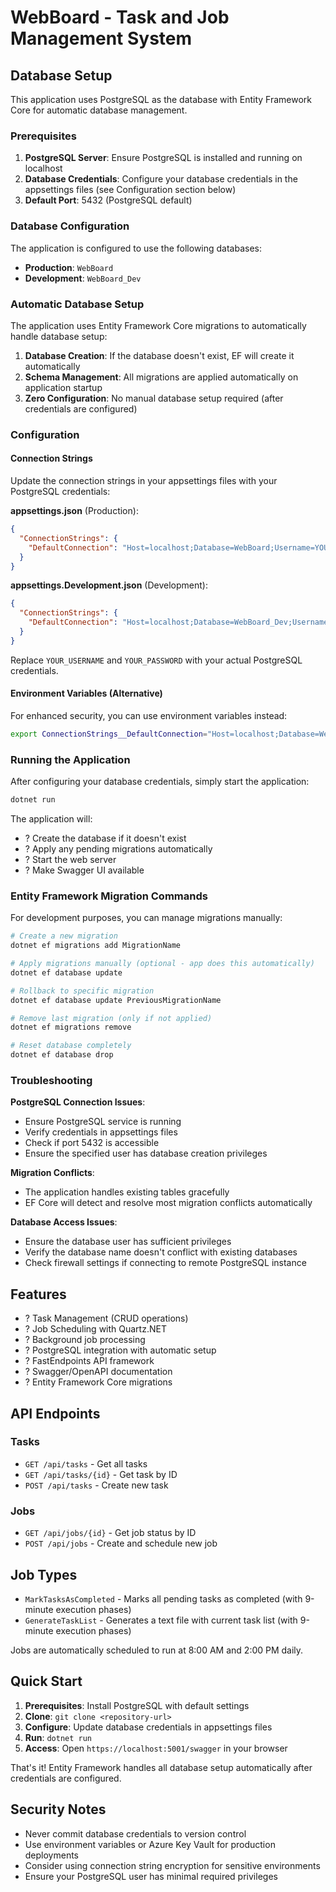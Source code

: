 # WebBoard - Task and Job Management System

## Database Setup

This application uses PostgreSQL as the database with Entity Framework Core for automatic database management.

### Prerequisites

1. **PostgreSQL Server**: Ensure PostgreSQL is installed and running on localhost
2. **Database Credentials**: Configure your database credentials in the appsettings files (see Configuration section below)
3. **Default Port**: 5432 (PostgreSQL default)

### Database Configuration

The application is configured to use the following databases:
- **Production**: `WebBoard`
- **Development**: `WebBoard_Dev`

### Automatic Database Setup

The application uses Entity Framework Core migrations to automatically handle database setup:

1. **Database Creation**: If the database doesn't exist, EF will create it automatically
2. **Schema Management**: All migrations are applied automatically on application startup
3. **Zero Configuration**: No manual database setup required (after credentials are configured)

### Configuration

#### Connection Strings

Update the connection strings in your appsettings files with your PostgreSQL credentials:

**appsettings.json** (Production):
```json
{
  "ConnectionStrings": {
    "DefaultConnection": "Host=localhost;Database=WebBoard;Username=YOUR_USERNAME;Password=YOUR_PASSWORD"
  }
}
```

**appsettings.Development.json** (Development):
```json
{
  "ConnectionStrings": {
    "DefaultConnection": "Host=localhost;Database=WebBoard_Dev;Username=YOUR_USERNAME;Password=YOUR_PASSWORD"
  }
}
```

Replace `YOUR_USERNAME` and `YOUR_PASSWORD` with your actual PostgreSQL credentials.

#### Environment Variables (Alternative)

For enhanced security, you can use environment variables instead:

```bash
export ConnectionStrings__DefaultConnection="Host=localhost;Database=WebBoard;Username=YOUR_USERNAME;Password=YOUR_PASSWORD"
```

### Running the Application

After configuring your database credentials, simply start the application:

```bash
dotnet run
```

The application will:
- ? Create the database if it doesn't exist
- ? Apply any pending migrations automatically
- ? Start the web server
- ? Make Swagger UI available

### Entity Framework Migration Commands

For development purposes, you can manage migrations manually:

```bash
# Create a new migration
dotnet ef migrations add MigrationName

# Apply migrations manually (optional - app does this automatically)
dotnet ef database update

# Rollback to specific migration
dotnet ef database update PreviousMigrationName

# Remove last migration (only if not applied)
dotnet ef migrations remove

# Reset database completely
dotnet ef database drop
```

### Troubleshooting

**PostgreSQL Connection Issues**:
- Ensure PostgreSQL service is running
- Verify credentials in appsettings files
- Check if port 5432 is accessible
- Ensure the specified user has database creation privileges

**Migration Conflicts**:
- The application handles existing tables gracefully
- EF Core will detect and resolve most migration conflicts automatically

**Database Access Issues**:
- Ensure the database user has sufficient privileges
- Verify the database name doesn't conflict with existing databases
- Check firewall settings if connecting to remote PostgreSQL instance

## Features

- ? Task Management (CRUD operations)
- ? Job Scheduling with Quartz.NET
- ? Background job processing
- ? PostgreSQL integration with automatic setup
- ? FastEndpoints API framework
- ? Swagger/OpenAPI documentation
- ? Entity Framework Core migrations

## API Endpoints

### Tasks
- `GET /api/tasks` - Get all tasks
- `GET /api/tasks/{id}` - Get task by ID
- `POST /api/tasks` - Create new task

### Jobs
- `GET /api/jobs/{id}` - Get job status by ID
- `POST /api/jobs` - Create and schedule new job

## Job Types

- `MarkTasksAsCompleted` - Marks all pending tasks as completed (with 9-minute execution phases)
- `GenerateTaskList` - Generates a text file with current task list (with 9-minute execution phases)

Jobs are automatically scheduled to run at 8:00 AM and 2:00 PM daily.

## Quick Start

1. **Prerequisites**: Install PostgreSQL with default settings
2. **Clone**: `git clone <repository-url>`
3. **Configure**: Update database credentials in appsettings files
4. **Run**: `dotnet run`
5. **Access**: Open `https://localhost:5001/swagger` in your browser

That's it! Entity Framework handles all database setup automatically after credentials are configured.

## Security Notes

- Never commit database credentials to version control
- Use environment variables or Azure Key Vault for production deployments
- Consider using connection string encryption for sensitive environments
- Ensure your PostgreSQL user has minimal required privileges